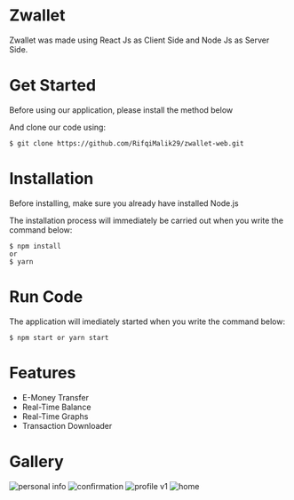 # Zwallet
Zwallet was made using React Js as Client Side and Node Js as Server Side.

# Get Started
Before using our application, please install the method below

And clone our code using:
```
$ git clone https://github.com/RifqiMalik29/zwallet-web.git
```
# Installation
Before installing, make sure you already have installed Node.js

The installation process will immediately be carried out when you write the command below:
```
$ npm install
or
$ yarn
```
# Run Code
The application will imediately started when you write the command below:
```
$ npm start or yarn start
```
# Features
* E-Money Transfer
* Real-Time Balance
* Real-Time Graphs
* Transaction Downloader
# Gallery
![personal info](https://user-images.githubusercontent.com/70737408/103196482-df561180-4916-11eb-99cc-3efb07161463.png)
![confirmation](https://user-images.githubusercontent.com/70737408/103196485-e11fd500-4916-11eb-8b65-9e91dec132dd.png)
![profile v1](https://user-images.githubusercontent.com/70737408/103196489-e2510200-4916-11eb-8fa1-3d40897fe1a1.png)
![home](https://user-images.githubusercontent.com/70737408/103196496-e3822f00-4916-11eb-9ae4-3bf9ac953491.png)
